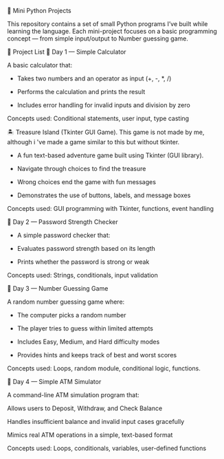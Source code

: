 🐍 Mini Python Projects

This repository contains a set of small Python programs I’ve built while learning the language.
Each mini-project focuses on a basic programming concept — from simple input/output to Number guessing game.

📘 Project List
🧮 Day 1 — Simple Calculator

A basic calculator that:

* Takes two numbers and an operator as input (+, -, *, /)

* Performs the calculation and prints the result

* Includes error handling for invalid inputs and division by zero

Concepts used: Conditional statements, user input, type casting


🏝️ Treasure Island (Tkinter GUI Game). This game is not made by me, although i 've made a game similar to this but without tkinter.

* A fun text-based adventure game built using Tkinter (GUI library).

* Navigate through choices to find the treasure

* Wrong choices end the game with fun messages

* Demonstrates the use of buttons, labels, and message boxes

Concepts used: GUI programming with Tkinter, functions, event handling


🔐 Day 2 — Password Strength Checker

* A simple password checker that:

* Evaluates password strength based on its length

* Prints whether the password is strong or weak

Concepts used: Strings, conditionals, input validation


🎯 Day 3 — Number Guessing Game

A random number guessing game where:

* The computer picks a random number

* The player tries to guess within limited attempts

* Includes Easy, Medium, and Hard difficulty modes

* Provides hints and keeps track of best and worst scores

Concepts used: Loops, random module, conditional logic, functions.


🏦 Day 4 — Simple ATM Simulator

A command-line ATM simulation program that:

Allows users to Deposit, Withdraw, and Check Balance

Handles insufficient balance and invalid input cases gracefully

Mimics real ATM operations in a simple, text-based format

Concepts used: Loops, conditionals, variables, user-defined functions
